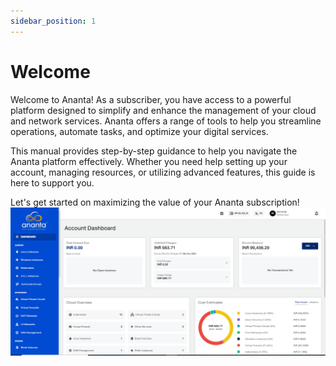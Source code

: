 ```yaml
---
sidebar_position: 1
---
```

# Welcome

Welcome to Ananta! As a subscriber, you have access to a powerful platform designed to simplify and enhance the management of your cloud and network services. Ananta offers a range of tools to help you streamline operations, automate tasks, and optimize your digital services.

This manual provides step-by-step guidance to help you navigate the Ananta platform effectively. Whether you need help setting up your account, managing resources, or utilizing advanced features, this guide is here to support you.

Let's get started on maximizing the value of your Ananta subscription!
![Welcome](Welcome.png)